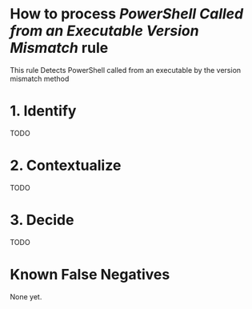 # How to process *PowerShell Called from an Executable Version Mismatch* rule
This rule Detects PowerShell called from an executable by the version mismatch method

# 1. Identify
TODO

# 2. Contextualize
TODO

# 3. Decide
TODO

# Known False Negatives
None yet.
